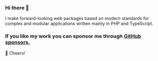 ### Hi there 👋

I make forward-looking web packages based on modern standards for complex and modular applications written mainly in PHP and TypeScript.

### If you like my work you can sponsor me through [GitHub sponsors.](https://github.com/sponsors/roshecode)

🥂 Cheers!

<!--
**roshecode/roshecode** is a ✨ _special_ ✨ repository because its `README.md` (this file) appears on your GitHub profile.

Here are some ideas to get you started:

- 🔭 I’m currently working on ...
- 🌱 I’m currently learning ...
- 👯 I’m looking to collaborate on ...
- 🤔 I’m looking for help with ...
- 💬 Ask me about ...
- 📫 How to reach me: ...
- 😄 Pronouns: ...
- ⚡ Fun fact: ...
-->
